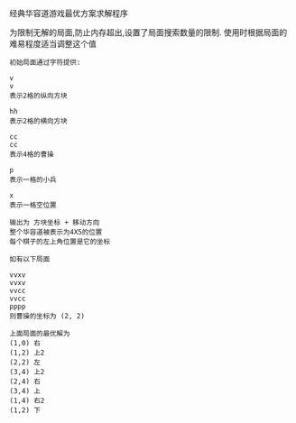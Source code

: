 经典华容道游戏最优方案求解程序

为限制无解的局面,防止内存超出,设置了局面搜索数量的限制. 使用时根据局面的难易程度适当调整这个值

```code
初始局面通过字符提供:

v
v
表示2格的纵向方块

hh
表示2格的横向方块

cc
cc
表示4格的曹操

p
表示一格的小兵

x
表示一格空位置
```

```code
输出为 方块坐标 + 移动方向
整个华容道被表示为4X5的位置
每个棋子的左上角位置是它的坐标

如有以下局面

vvxv
vvxv
vvcc
vvcc
pppp
则曹操的坐标为 (2, 2)

上面局面的最优解为
(1,0) 右
(1,2) 上2
(2,2) 左
(3,4) 上2
(2,4) 右
(3,4) 上
(1,4) 右2
(1,2) 下
```